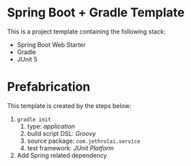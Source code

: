 # Spring Boot + Gradle Template
This is a project template containing the following stack:
- Spring Boot Web Starter
- Gradle
- JUnit 5

# Prefabrication
This template is created by the steps below:
1. `gradle init`
    1. type: _application_
    1. build script DSL: _Groovy_
    1. source package: `com.jethrolai.service`
    1. test framework: _JUnit Platform_
2. Add Spring related dependency
     
